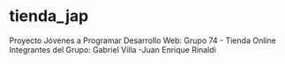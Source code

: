 # tienda_jap
Proyecto Jóvenes a Programar Desarrollo Web: Grupo 74 - Tienda Online
Integrantes del Grupo: Gabriel Villa -Juan Enrique Rinaldi
 
